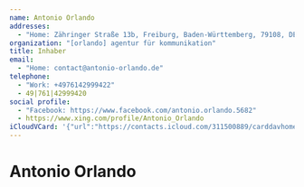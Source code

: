 ```yaml
---
name: Antonio Orlando
addresses:
  - "Home: Zähringer Straße 13b, Freiburg, Baden-Württemberg, 79108, DE"
organization: "[orlando] agentur für kommunikation"
title: Inhaber
email:
  - "Home: contact@antonio-orlando.de"
telephone:
  - "Work: +4976142999422"
  - 49|761|42999420
social profile:
  - "Facebook: https://www.facebook.com/antonio.orlando.5682"
  - https://www.xing.com/profile/Antonio_Orlando
iCloudVCard: '{"url":"https://contacts.icloud.com/311500889/carddavhome/card/NWJmZTc5MDAtZTE3Yy00YjUzLWFlZGItMmFmNzc0ZDZjMjBi.vcf","etag":"\"kmfhd28h\"","data":"BEGIN:VCARD\r\nVERSION:3.0\r\nFN:\r\nN:Orlando;Antonio;;;\r\nUID:5bfe7900-e17c-4b53-aedb-2af774d6c20b\r\nADR;TYPE=HOME:;;Zähringer Straße 13b;Freiburg;Baden-Württemberg;79108;DE;\r\nWP1.X-ABLABEL:Work\r\nitem0.X-ABLABEL:xing\r\nWP2.X-ABLABEL:Work\r\nWP3.X-ABLABEL:Work\r\nPRODID:ez-vcard 0.9.13-fc\r\nREV:2025-04-03T22:11:20Z\r\nORG:[orlando] agentur für kommunikation;\r\nTITLE:Inhaber\r\nEMAIL;TYPE=HOME:contact@antonio-orlando.de\r\nPHOTO;VALUE=uri:https://gateway.icloud.com/contacts/311500889/ck/card/ca473\r\n 5c1dafac3c53532aeb915c5389c\r\nTEL;TYPE=WORK:+4976142999422\r\nTEL:49|761|42999420\r\nX-SOCIALPROFILE;TYPE=facebook;X-USER=antonio.orlando.5682;X-USERID=67930937\r\n 9;X-DISPLAYNAME=Antonio Orlando:https://www.facebook.com/antonio.orlando.56\r\n 82\r\nitem0.X-SOCIALPROFILE;X-USER=Antonio_Orlando:https://www.xing.com/profile/A\r\n ntonio_Orlando\r\nEND:VCARD"}'
---
```

# Antonio Orlando